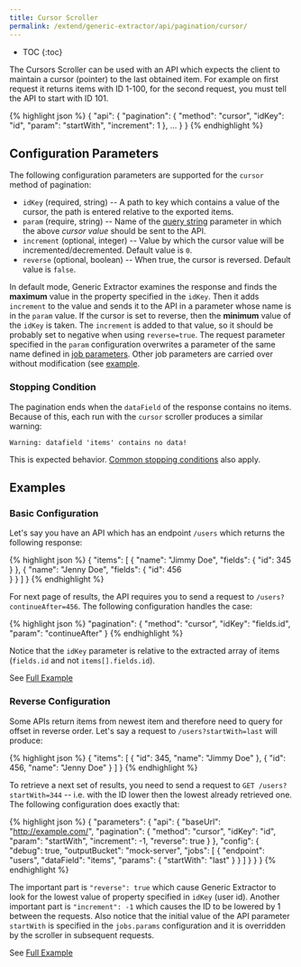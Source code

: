 ```yaml
---
title: Cursor Scroller
permalink: /extend/generic-extractor/api/pagination/cursor/
---
```


* TOC
{:toc}

The Cursors Scroller can be used with an API which expects the client to maintain a cursor (pointer)
to the last obtained item. For example on first request it returns items with ID 1-100, for the second
request, you must tell the API to start with ID 101. 

{% highlight json %}
{
    "api": {
        "pagination": {
            "method": "cursor",
            "idKey": "id",
            "param": "startWith",
            "increment": 1
        },
        ...
    }
}
{% endhighlight %}

## Configuration Parameters
The following configuration parameters are supported for the `cursor` method of pagination:

- `idKey` (required, string) -- A path to key which contains a value of the cursor, the path is entered relative to the exported items.
- `param` (require, string) -- Name of the [query string](/extend/generic-extractor/tutorial/rest/#url) parameter in which the above *cursor value* should be sent to the API.
- `increment` (optional, integer) -- Value by which the cursor value will be incremented/decremented. Default value is `0`.
- `reverse` (optional, boolean) -- When true, the cursor is reversed. Default value is `false`.

In default mode, Generic Extractor examines the response and finds the **maximum** value in the
property specified in the `idKey`. Then it adds `increment` to the value and sends it to the 
API in a parameter whose name is in the `param` value. If the cursor is set to reverse, then
the **minimum** value of the `idKey` is taken. The `increment` is added to that value, so it should be probably
set to negative when using `reverse=true`.
The request parameter specified in the `param` configuration overwrites a parameter of the same name defined in
[job parameters](/extend/generic-extractor/jobs/#request-parameters). Other job parameters are carried over without modification (see [example](#reverse-configuration).

### Stopping Condition
The pagination ends when the `dataField` of the response contains no items. Because of this, each 
run with the `cursor` scroller produces a similar warning:
    
    Warning: datafield 'items' contains no data!

This is expected behavior. [Common stopping conditions](/extend/generic-extractor/api/pagination/#stopping-strategy) also apply.

## Examples

### Basic Configuration
Let's say you have an API which has an endpoint `/users` which returns the following response:

{% highlight json %}
{
    "items": [
        {
            "name": "Jimmy Doe",
            "fields": {
                "id": 345
            }
        },
        {
            "name": "Jenny Doe",
            "fields": {
                "id": 456            
            }
        }
    ]
}
{% endhighlight %}

For next page of results, the API requires you to send a request to `/users?continueAfter=456`. The following 
configuration handles the case:

{% highlight json %}
"pagination": {
    "method": "cursor",
    "idKey": "fields.id",
    "param": "continueAfter"
}
{% endhighlight %}

Notice that the `idKey` parameter is relative to the extracted array of items (`fields.id` and not `items[].fields.id`).

See [Full Example](todo:060-pagination-cursor-basic)

### Reverse Configuration
Some APIs return items from newest item and therefore need to query for offset in reverse order. Let's say a 
request to `/users?startWith=last` will produce:

{% highlight json %}
{
    "items": [
        {
            "id": 345,
            "name": "Jimmy Doe"
        },
        {
            "id": 456,
            "name": "Jenny Doe"
        }
    ]
}
{% endhighlight %}

To retrieve a next set of results, you need to send a request to `GET /users?startWith=344` -- i.e. with the
ID lower then the lowest already retrieved one. The following configuration does exactly that:

{% highlight json %}
{
    "parameters": {
        "api": {
            "baseUrl": "http://example.com/",
            "pagination": {
                "method": "cursor",
                "idKey": "id",
                "param": "startWith",
                "increment": -1,
                "reverse": true
            }
        },
        "config": {
            "debug": true,
            "outputBucket": "mock-server",
            "jobs": [
                {
                    "endpoint": "users",
                    "dataField": "items",
                    "params": {
                        "startWith": "last"
                    }
                }
            ]
        }
    }
}
{% endhighlight %}

The important part is `"reverse": true` which cause Generic Extractor to look for the lowest value of 
property specified in `idKey` (user id). Another important part is `"increment": -1` which causes the
ID to be lowered by 1 between the requests. Also notice that the initial value of the API parameter
`startWith` is specified in the `jobs.params` configuration and it is overridden by the scroller
in subsequent requests.

See [Full Example](todo:061-pagination-cursor-reverse)
